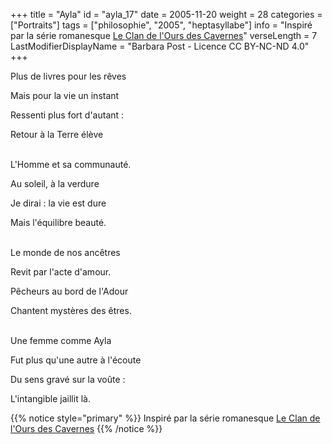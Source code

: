 +++
title = "Ayla"
id = "ayla_17"
date = 2005-11-20
weight = 28
categories = ["Portraits"]
tags = ["philosophie", "2005", "heptasyllabe"]
info = "Inspiré par la série romanesque [Le Clan de l'Ours des Cavernes](https://fr.wikipedia.org/wiki/Le_Clan_de_l'Ours_des_cavernes)"
verseLength = 7
LastModifierDisplayName = "Barbara Post - Licence CC BY-NC-ND 4.0"
+++

Plus de livres pour les rêves

Mais pour la vie un instant

Ressenti plus fort d'autant :

Retour à la Terre élève

 \
L'Homme et sa communauté.

Au soleil, à la verdure

Je dirai : la vie est dure

Mais l'équilibre beauté.

 \
Le monde de nos ancêtres

Revit par l'acte d'amour.

Pêcheurs au bord de l'Adour

Chantent mystères des êtres.

 \
Une femme comme Ayla

Fut plus qu'une autre à l'écoute

Du sens gravé sur la voûte :

L'intangible jaillit là.

{{% notice style="primary" %}}
Inspiré par la série romanesque [Le Clan de l'Ours des Cavernes](https://fr.wikipedia.org/wiki/Le_Clan_de_l'Ours_des_cavernes)
{{% /notice %}}
